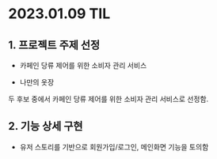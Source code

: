 # 2023.01.09 TIL



## 1. 프로젝트 주제 선정

- 카페인 당류 제어를 위한 소비자 관리 서비스

- 나만의 옷장 

두 후보 중에서 카페인 당류 제어를 위한 소비자 관리 서비스로 선정함.



## 2. 기능 상세 구현

- 유저 스토리를 기반으로 회원가입/로그인, 메인화면 기능을  토의함
